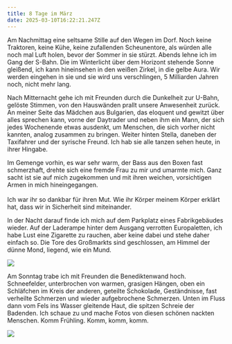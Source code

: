 ```yaml
---
title: 8 Tage im März
date: 2025-03-10T16:22:21.247Z
---
```

Am Nachmittag eine seltsame Stille auf den Wegen im Dorf. Noch keine Traktoren, keine Kühe, keine zufallenden Scheunentore, als würden alle noch mal Luft holen, bevor der Sommer in sie stürzt. Abends lehne ich im Gang der S-Bahn. Die im Winterlicht über dem Horizont stehende Sonne gleißend, ich kann hineinsehen in den weißen Zirkel, in die gelbe Aura. Wir werden eingehen in sie und sie wird uns verschlingen, 5 Milliarden Jahren noch, nicht mehr lang.

Nach Mitternacht gehe ich mit Freunden durch die Dunkelheit zur U-Bahn, gelöste Stimmen, von den Hauswänden prallt unsere Anwesenheit zurück. An meiner Seite das Mädchen aus Bulgarien, das eloquent und gewitzt über alles sprechen kann, vorne der Daytrader und neben ihm ein Mann, der sich jedes Wochenende etwas ausdenkt, um Menschen, die sich vorher nicht kannten, analog zusammen zu bringen. Weiter hinten Stella, daneben der Taxifahrer und der syrische Freund. Ich hab sie alle tanzen sehen heute, in ihrer Hingabe. 

Im Gemenge vorhin, es war sehr warm, der Bass aus den Boxen fast schmerzhaft, drehte sich eine fremde Frau zu mir und umarmte mich. Ganz sacht ist sie auf mich zugekommen und mit ihren weichen, vorsichtigen Armen in mich hineingegangen.\
\
Ich war ihr so dankbar für ihren Mut. Wie ihr Körper meinem Körper erklärt hat, dass wir in Sicherheit sind miteinander.

In der Nacht darauf finde ich mich auf dem Parkplatz eines Fabrikgebäudes wieder. Auf der Laderampe hinter dem Ausgang verrotten Europaletten, ich habe Lust eine Zigarette zu rauchen, aber keine dabei und stehe daher einfach so. Die Tore des Großmarkts sind geschlossen, am Himmel der dünne Mond, liegend, wie ein Mund. 

![](/uploads/8-tage-im-märz-1.jpg)

Am Sonntag trabe ich mit Freunden die Benediktenwand hoch. Schneefelder, unterbrochen von warmen, grasigen Hängen, oben ein Schläfchen im Kreis der anderen, geteilte Schokolade, Geständnisse, fast verheilte Schmerzen und wieder aufgebrochene Schmerzen. Unten im Fluss dann vom Fels ins Wasser gleitende Haut, die spitzen Schreie der Badenden. Ich schaue zu und mache Fotos von diesen schönen nackten Menschen. Komm Frühling. Komm, komm, komm.

![](/uploads/hände.jpg)